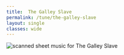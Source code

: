 ```yaml
---
title:  The Galley Slave
permalink: /tune/the-galley-slave
layout: single
classes: wide
---
```


<img src="/tune/scan/the-galley-slave.jpg" alt="scanned sheet music for The Galley Slave">

